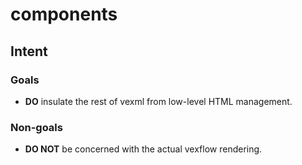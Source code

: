 # components

## Intent

### Goals

- **DO** insulate the rest of vexml from low-level HTML management.

### Non-goals

- **DO NOT** be concerned with the actual vexflow rendering.
